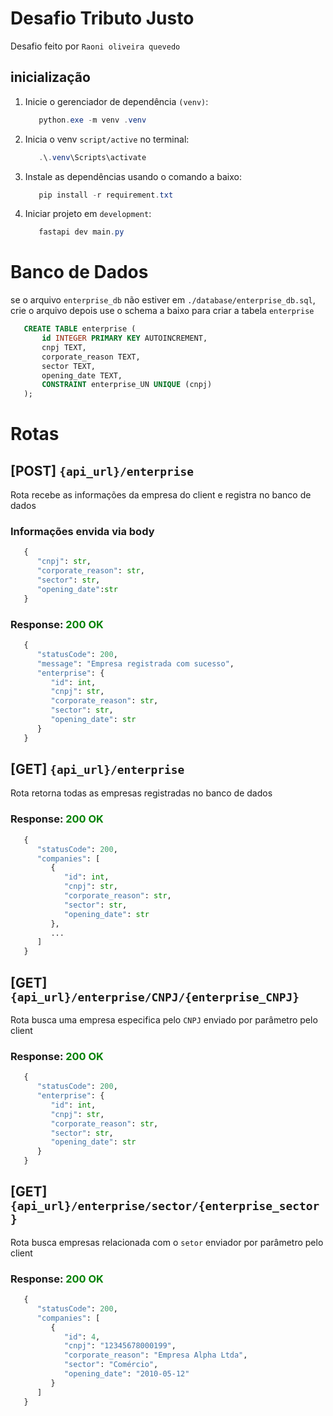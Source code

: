 # Desafio Tributo Justo

Desafio feito por `Raoni oliveira quevedo`

## inicialização

1. Inicie o gerenciador de dependência `(venv)`:
    ```powershell
       python.exe -m venv .venv
    ```

2. Inicia o venv `script/active` no terminal:
    ```powershell
       .\.venv\Scripts\activate 
    ```

3. Instale as dependências usando o comando a baixo: 
    ```powershell
       pip install -r requirement.txt
    ```

4. Iniciar projeto em `development`:
    ```powershell
       fastapi dev main.py
    ```

# Banco de Dados
se o arquivo ` enterprise_db ` não estiver em ` ./database/enterprise_db.sql `, crie o arquivo depois use o schema a baixo para criar a tabela ` enterprise ` 

```SQL
   CREATE TABLE enterprise (
	   id INTEGER PRIMARY KEY AUTOINCREMENT,
	   cnpj TEXT,
	   corporate_reason TEXT,
	   sector TEXT,
	   opening_date TEXT,
	   CONSTRAINT enterprise_UN UNIQUE (cnpj)
   );
```

# Rotas


## **[POST]**  `{api_url}/enterprise`

Rota recebe as informações da empresa do client e registra no banco de dados

### Informações envida via body 
```python
   {
      "cnpj": str,
      "corporate_reason": str,
      "sector": str,
      "opening_date":str
   }
```


### Response: <span style="color:green;">200 OK</span>

```python
   {
      "statusCode": 200,
      "message": "Empresa registrada com sucesso",
      "enterprise": {
         "id": int,
         "cnpj": str,
         "corporate_reason": str,
         "sector": str,
         "opening_date": str
      }
   }
```

## **[GET]**  `{api_url}/enterprise`
Rota retorna todas as empresas registradas no banco de dados

### Response: <span style="color:green;">200 OK</span>
```python
   {
      "statusCode": 200,
      "companies": [
         {
            "id": int,
            "cnpj": str,
            "corporate_reason": str,
            "sector": str,
            "opening_date": str
         },
         ...
      ]
   }
```

## **[GET]**  `{api_url}/enterprise/CNPJ/{enterprise_CNPJ}`
Rota busca uma empresa especifica pelo ` CNPJ ` enviado por parâmetro pelo client

### Response: <span style="color:green;">200 OK</span>
```python
   {
      "statusCode": 200,
      "enterprise": {
         "id": int,
         "cnpj": str,
         "corporate_reason": str,
         "sector": str,
         "opening_date": str
      }
   }
```

## **[GET]**  `{api_url}/enterprise/sector/{enterprise_sector}`
Rota busca empresas relacionada com o `setor` enviador por parâmetro pelo client

### Response: <span style="color:green;">200 OK</span>
```python
   {
      "statusCode": 200,
      "companies": [
         {
            "id": 4,
            "cnpj": "12345678000199",
            "corporate_reason": "Empresa Alpha Ltda",
            "sector": "Comércio",
            "opening_date": "2010-05-12"
         }
      ]
   }  
```
